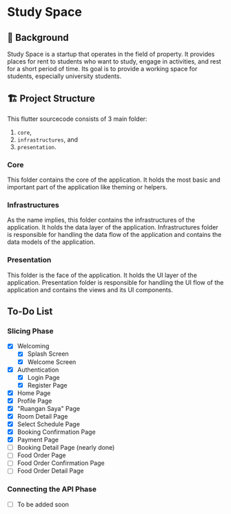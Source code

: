 # Study Space

## 📕 Background
Study Space is a startup that operates in the field of property. It provides places for rent to students who want to study, engage in activities, and rest for a short period of time. Its goal is to provide a working space for students, especially university students.

## 🏗️ Project Structure

This flutter sourcecode consists of 3 main folder:
1. `core`,
2. `infrastructures`, and
3. `presentation`.

### Core
This folder contains the core of the application. It holds the most basic and important part of the application like theming or helpers.

### Infrastructures
As the name implies, this folder contains the infrastructures of the application. It holds the data layer of the application. Infrastructures folder is responsible for handling the data flow of the application and contains the data models of the application.

### Presentation
This folder is the face of the application. It holds the UI layer of the application. Presentation folder is responsible for handling the UI flow of the application and contains the views and its UI components.

## To-Do List

### Slicing Phase
- [x] Welcoming
  - [x] Splash Screen
  - [x] Welcome Screen
- [x] Authentication
  - [x] Login Page
  - [x] Register Page
- [x] Home Page
- [x] Profile Page
- [x] "Ruangan Saya" Page
- [x] Room Detail Page
- [x] Select Schedule Page
- [x] Booking Confirmation Page
- [x] Payment Page
- [ ] Booking Detail Page (nearly done)
- [ ] Food Order Page
- [ ] Food Order Confirmation Page
- [ ] Food Order Detail Page

### Connecting the API Phase
- [ ] To be added soon